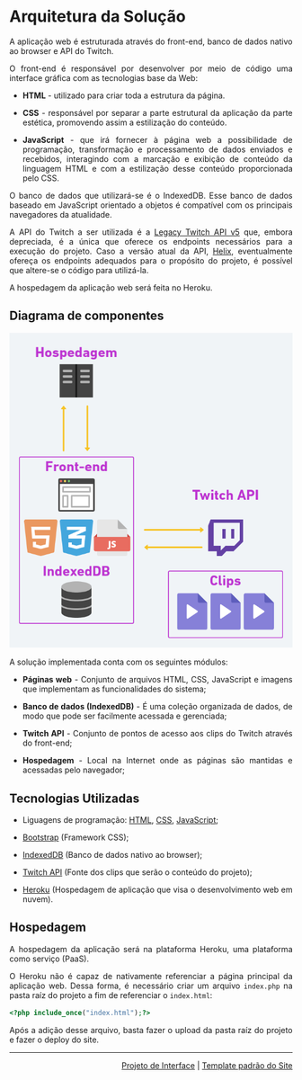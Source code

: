 <div align="justify">

# Arquitetura da Solução

A aplicação web é estruturada através do front-end, banco de dados nativo ao browser e API do Twitch.

O front-end é responsável por desenvolver por meio de código uma interface gráfica com as tecnologias base da Web:

- **HTML** - utilizado para criar toda a estrutura da página.

- **CSS** - responsável por separar a parte estrutural da aplicação da parte estética, promovendo assim a estilização do conteúdo.

- **JavaScript** - que irá fornecer à página web a possibilidade de programação, transformação e processamento de dados enviados e recebidos, interagindo com a marcação e exibição de conteúdo da linguagem HTML e com a estilização desse conteúdo proporcionada pelo CSS.

O banco de dados que utilizará-se é o IndexedDB. Esse banco de dados baseado em JavaScript orientado a objetos é compatível com os principais navegadores da atualidade.

A API do Twitch a ser utilizada é a [Legacy Twitch API v5](https://dev.twitch.tv/docs/v5) que, embora depreciada, é a única que oferece os endpoints necessários para a execução do projeto. Caso a versão atual da API, [Helix](https://dev.twitch.tv/docs/api/), eventualmente ofereça os endpoints adequados para o propósito do projeto, é possível que altere-se o código para utilizá-la.

A hospedagem da aplicação web será feita no Heroku.
## Diagrama de componentes

![Diagrama de Componentes](img/componentes.png)

A solução implementada conta com os seguintes módulos:

- **Páginas web** - Conjunto de arquivos HTML, CSS, JavaScript e imagens que implementam as funcionalidades do sistema;

- **Banco de dados (IndexedDB)** - É uma coleção organizada de dados, de modo que pode ser facilmente acessada e gerenciada;

- **Twitch API** - Conjunto de pontos de acesso aos clips do Twitch através do front-end;

- **Hospedagem** - Local na Internet onde as páginas são mantidas e acessadas pelo navegador;

## Tecnologias Utilizadas

- Liguagens de programação: [HTML](https://devdocs.io/html/), [CSS](https://developer.mozilla.org/pt-BR/docs/Web/CSS), [JavaScript](https://developer.mozilla.org/pt-BR/docs/Web/JavaScript);
- [Bootstrap](https://getbootstrap.com/) (Framework CSS);

- [IndexedDB](https://developer.mozilla.org/en-US/docs/Web/API/IndexedDB_API) (Banco de dados nativo ao browser);

- [Twitch API](https://dev.twitch.tv/docs/api/) (Fonte dos clips que serão o conteúdo do projeto);

- [Heroku](https://www.heroku.com/) (Hospedagem de aplicação que visa o desenvolvimento web em nuvem).

## Hospedagem

A hospedagem da aplicação será na plataforma Heroku, uma plataforma como serviço (PaaS).

O Heroku não é capaz de nativamente referenciar a página principal da aplicação web. Dessa forma, é necessário criar um arquivo `index.php` na pasta raíz do projeto a fim de referenciar o `index.html`:

```php
<?php include_once("index.html");?>
```

Após a adição desse arquivo, basta fazer o upload da pasta raíz do projeto e fazer o deploy do site.</div>

<hr>

<p align="right"><a href="docs/04-Projeto de Interface" rel="docs">Projeto de Interface</a> | <a href="docs/06-Template padrão do Site" rel="docs">Template padrão do Site</a></p>



